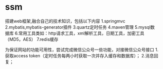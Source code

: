 # ssm

搭建web框架,融合自己的技术知识，包括以下内容
1.springmvc
2.mybatis,mybatis-generator插件
3.quartz定时任务
4.maven管理
5.mysql数据库
6.常用工具类如：http请求工具，xml解析工具，日期工具，加密工具（MD5，AES）
7.redis缓存

为保证网站的功能可用性，尝试完成微信公众号一些功能，对接微信公众号接口
1.获取access token（定时任务每两小时获取一次并存入缓存和数据库）；
2.消息回复；
